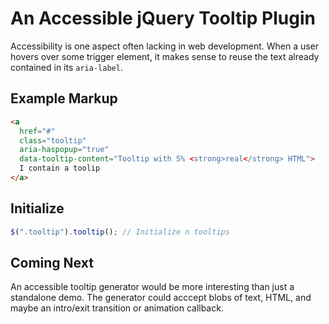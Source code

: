 # An Accessible jQuery Tooltip Plugin

Accessibility is one aspect often lacking in web development. When a user hovers over some trigger element, it makes sense to reuse the text already contained in its `aria-label`.

## Example Markup

```html
<a
  href="#"
  class="tooltip"
  aria-haspopup="true"
  data-tooltip-content="Tooltip with 5% <strong>real</strong> HTML">
  I contain a toolip
</a>
```

## Initialize

```javascript
$(".tooltip").tooltip(); // Initialize n tooltips
```

## Coming Next

An accessible tooltip generator would be more interesting than just a standalone demo. The generator could acccept blobs of text, HTML, and maybe an intro/exit transition or animation callback.
